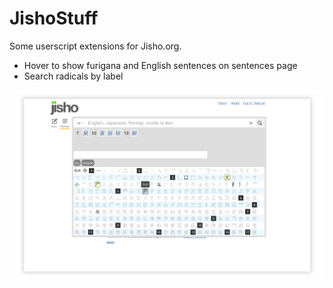 # JishoStuff

Some userscript extensions for Jisho.org.

- Hover to show furigana and English sentences on sentences page
- Search radicals by label

![Screenshot](https://github.com/chumbucket/JishoStuff/raw/main/images/screenshot-1.png)
